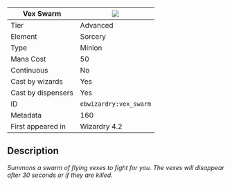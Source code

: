 | Vex Swarm |![](https://github.com/Electroblob77/Wizardry/blob/1.12.2/src/main/resources/assets/ebwizardry/textures/spells/ebwizardry:vex_swarm.png)|
|---|---|
| Tier | Advanced |
| Element | Sorcery |
| Type | Minion |
| Mana Cost | 50 |
| Continuous | No |
| Cast by wizards | Yes |
| Cast by dispensers | Yes |
| ID | `ebwizardry:vex_swarm` |
| Metadata | 160 |
| First appeared in | Wizardry 4.2 |
## Description
_Summons a swarm of flying vexes to fight for you. The vexes will disappear after 30 seconds or if they are killed._